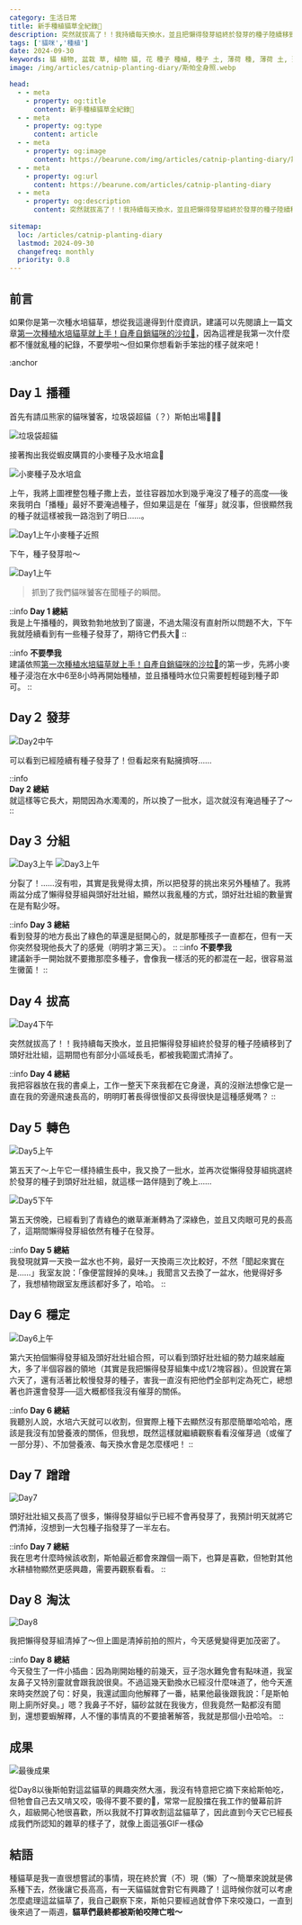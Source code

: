 ```yaml
---
category: 生活日常
title: 新手種植貓草全紀錄🌱
description: 突然就拔高了！！我持續每天換水，並且把懶得發芽組終於發芽的種子陸續移到了頭好壯壯組，這期間也有部分小區域長毛，都被我範圍式清掉了。我把容器放在我的書桌上，工作一整天下來我都在它身邊，真的沒辦法想像它是一直在我的旁邊飛速長高的，明明盯著長得很慢卻又長得很快是這種感覺嗎？
tags: ['貓咪','種植']
date: 2024-09-30
keywords: 貓 植物, 盆栽 草, 植物 貓, 花 種子 種植, 種子 土, 薄荷 種, 薄荷 土, 薄荷 養, 盆栽 水, 薄荷 土壤, 薄荷 光照, 薄荷 陽光, 植物 容器
image: /img/articles/catnip-planting-diary/斯帕全身照.webp

head:
  - - meta
    - property: og:title
      content: 新手種植貓草全紀錄🌱
  - - meta
    - property: og:type
      content: article
  - - meta
    - property: og:image
      content: https://bearune.com/img/articles/catnip-planting-diary/斯帕全身照.webp
  - - meta
    - property: og:url
      content: https://bearune.com/articles/catnip-planting-diary
  - - meta
    - property: og:description
      content: 突然就拔高了！！我持續每天換水，並且把懶得發芽組終於發芽的種子陸續移到了頭好壯壯組，這期間也有部分小區域長毛，都被我範圍式清掉了。我把容器放在我的書桌上，工作一整天下來我都在它身邊，真的沒辦法想像它是一直在我的旁邊飛速長高的，明明盯著長得很慢卻又長得很快是這種感覺嗎？
        
sitemap:
  loc: /articles/catnip-planting-diary
  lastmod: 2024-09-30
  changefreq: monthly
  priority: 0.8
---
```


## 前言

如果你是第一次種水培貓草，想從我這邊得到什麼資訊，建議可以先閱讀上一篇文章[第一次種植水培貓草就上手！自產自銷貓咪的沙拉🌱](/articles/catnip-planting-tutorial)，因為這裡是我第一次什麼都不懂就亂種的紀錄，不要學啦～但如果你想看新手笨拙的樣子就來吧！

:anchor

## Day１ 播種

首先有請瓜熊家的貓咪饕客，垃圾袋超貓（？）斯帕出場🎉🎉🎉

![垃圾袋超貓](/img/articles/catnip-planting-diary/斯帕全身照.webp)

接著掏出我從蝦皮購買的小麥種子及水培盒🎉

![小麥種子及水培盒](/img/articles/catnip-planting-diary/小麥種子及水培盒.webp)

上午，我將上圖裡整包種子撒上去，並往容器加水到幾乎淹沒了種子的高度──後來我明白「播種」最好不要淹過種子，但如果這是在「催芽」就沒事，但很顯然我的種子就這樣被我一路泡到了明日……。

![Day1上午小麥種子近照](/img/articles/catnip-planting-diary/小麥種子近照.webp)

下午，種子發芽啦～

![Day1上午](/img/articles/catnip-planting-diary/Day1.gif)

> 抓到了我們貓咪饕客在聞種子的瞬間。

::info
**Day 1 總結**  
我是上午播種的，興致勃勃地放到了窗邊，不過太陽沒有直射所以問題不大，下午我就陸續看到有一些種子發芽了，期待它們長大🌱
::

::info
**不要學我**  
建議依照[第一次種植水培貓草就上手！自產自銷貓咪的沙拉🌱](/articles/catnip-planting-tutorial)的第一步，先將小麥種子浸泡在水中6至8小時再開始種植，並且播種時水位只需要輕輕碰到種子即可。
::

## Day２ 發芽

![Day2中午](/img/articles/catnip-planting-diary/Day2中午.webp)

可以看到已經陸續有種子發芽了！但看起來有點擁擠呀……

::info  
**Day 2 總結**  
就這樣等它長大，期間因為水濁濁的，所以換了一批水，這次就沒有淹過種子了～
::

## Day３ 分組

![Day3上午](/img/articles/catnip-planting-diary/Day3上午頭好壯壯組.webp)
![Day3上午](/img/articles/catnip-planting-diary/Day3上午懶得發芽組.webp)

分裂了！……沒有啦，其實是我覺得太擠，所以把發芽的挑出來另外種植了。我將兩盆分成了懶得發芽組與頭好壯壯組，顯然以我亂種的方式，頭好壯壯組的數量實在是有點少呀。

::info
**Day 3 總結**  
看到發芽的地方長出了綠色的草還是挺開心的，就是那種孩子一直都在，但有一天你突然發現他長大了的感覺（明明才第三天）。
::
::info
**不要學我**  
建議新手一開始就不要撒那麼多種子，會像我一樣活的死的都混在一起，很容易滋生黴菌！
::

## Day４ 拔高

![Day4下午](/img/articles/catnip-planting-diary/Day4下午.webp)

突然就拔高了！！我持續每天換水，並且把懶得發芽組終於發芽的種子陸續移到了頭好壯壯組，這期間也有部分小區域長毛，都被我範圍式清掉了。

::info
**Day 4 總結**  
我把容器放在我的書桌上，工作一整天下來我都在它身邊，真的沒辦法想像它是一直在我的旁邊飛速長高的，明明盯著長得很慢卻又長得很快是這種感覺嗎？
::

## Day５ 轉色

![Day5上午](/img/articles/catnip-planting-diary/Day5上午.webp)

第五天了～上午它一樣持續生長中，我又換了一批水，並再次從懶得發芽組挑選終於發芽的種子到頭好壯壯組，就這樣一路伴隨到了晚上……

![Day5下午](/img/articles/catnip-planting-diary/Day5下午.webp)

第五天傍晚，已經看到了青綠色的嫩草漸漸轉為了深綠色，並且又肉眼可見的長高了，這期間懶得發芽組依然有種子在發芽。

::info
**Day 5 總結**  
我發現就算一天換一盆水也不夠，最好一天換兩三次比較好，不然「聞起來實在是……」我室友說：「像便當餿掉的臭味。」我聞言又去換了一盆水，他覺得好多了，我想植物跟室友應該都好多了，哈哈。
::

## Day６ 穩定

![Day6上午](/img/articles/catnip-planting-diary/Day6下午.webp)

第六天拍個懶得發芽組及頭好壯壯組合照，可以看到頭好壯壯組的勢力越來越龐大，多了半個容器的領地（其實是我把懶得發芽組集中成1/2塊容器）。但說實在第六天了，還有活著比較慢發芽的種子，害我一直沒有把他們全部判定為死亡，總想著也許還會發芽──這大概都怪我沒有催芽的關係。

::info
**Day 6 總結**  
我聽別人說，水培六天就可以收割，但實際上種下去顯然沒有那麼簡單哈哈哈，應該是我沒有加營養液的關係，但我想，既然這樣就繼續觀察看看沒催芽過（或催了一部分芽）、不加營養液、每天換水會是怎麼樣吧！
::

## Day７ 蹭蹭

![Day7](/img/articles/catnip-planting-diary/Day7.webp)

頭好壯壯組又長高了很多，懶得發芽組似乎已經不會再發芽了，我預計明天就將它們清掉，沒想到一大包種子指發芽了一半左右。

::info
**Day 7 總結**  
我在思考什麼時候該收割，斯帕最近都會來蹭個一兩下，也算是喜歡，但牠對其他水耕植物顯然更感興趣，需要再觀察看看。
::

## Day８ 淘汰

![Day8](/img/articles/catnip-planting-diary/Day8.webp)

我把懶得發芽組清掉了～但上圖是清掉前拍的照片，今天感覺變得更加茂密了。

::info
**Day 8 總結**  
今天發生了一件小插曲：因為剛開始種的前幾天，豆子泡水難免會有點味道，我室友鼻子又特別靈就會跟我說很臭。不過這幾天勤換水已經沒什麼味道了，他今天進來時突然說了句：好臭，我還試圖向他解釋了一番，結果他最後跟我說：「是斯帕剛上廁所好臭。」嗯？我鼻子不好，貓砂盆就在我後方，但我竟然一點都沒有聞到，還想要蝦解釋，人不懂的事情真的不要搶著解答，我就是那個小丑哈哈。
::

## 成果

![最後成果](/img/articles/catnip-planting-diary/斯帕試吃貓草.gif)

從Day8以後斯帕對這盆貓草的興趣突然大漲，我沒有特意把它摘下來給斯帕吃，但牠會自己去又啃又咬，吸得不要不要的🤣，常常一屁股擋在我工作的螢幕前許久，超級開心牠很喜歡，所以我就不打算收割這盆貓草了，因此直到今天它已經長成我們所認知的雜草的樣子了，就像上面這張GIF一樣😱

## 結語

種貓草是我一直很想嘗試的事情，現在終於實（不）現（懶）了～簡單來說就是佛系種下去，然後讓它長高高，有一天貓貓就會對它有興趣了！這時候你就可以考慮怎麼處理這盆貓草了，我自己觀察下來，斯帕只要經過就會停下來咬幾口，一直到後來過了一兩週，**貓草們最終都被斯帕咬陣亡啦～**

<!-- <ClientOnly>
  <ProductList title="有興趣的大家就趕快來種一盆吧～" :product="[
    { title: '有機無農藥 貓草種子', money: '35', imageUrl: 'https://down-tw.img.susercontent.com/file/tw-11134207-7r98t-lpm86pixara988@resize_w900_nl.webp', url: 'https://s.shopee.tw/8KWyVzylLs' },
    { title: '自種貓草水培貓草盆栽', money: '29', imageUrl: 'https://down-tw.img.susercontent.com/file/tw-11134207-7r98t-lxawfsubn02u05@resize_w450_nl.webp', url: 'https://s.shopee.tw/8zmg4SneLq' },
    // { title: '撞色貓草盆栽 貓草', money: '79', imageUrl: 'https://down-tw.img.susercontent.com/file/tw-11134207-7r98p-ls7cpv8n0bf69b@resize_w450_nl.webp', url: 'https://s.shopee.tw/AUbTrHgSeF' }
  ]"/>
</ClientOnly>
 -->
